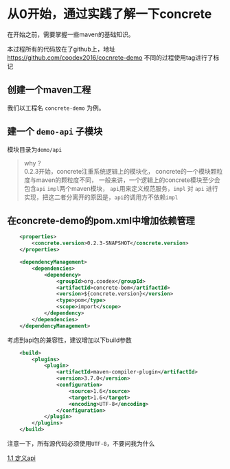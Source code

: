 # 从0开始，通过实践了解一下concrete

在开始之前，需要掌握一些maven的基础知识。

本过程所有的代码放在了github上，地址 https://github.com/coodex2016/cocnrete-demo 不同的过程使用tag进行了标记

## 创建一个maven工程

我们以工程名 `concrete-demo` 为例。

## 建一个 `demo-api` 子模块

模块目录为`demo/api`

> why ?  
> 0.2.3开始，concrete注重系统逻辑上的模块化，
> concrete的一个模块颗粒度与maven的颗粒度不同，
> 一般来讲，一个逻辑上的concrete模块至少会包含`api` `impl`两个maven模块，
> `api`用来定义规范服务，`impl` 对 `api` 进行实现，把这二者分离开的原因是，`api`的调用方不依赖`impl`

## 在concrete-demo的pom.xml中增加依赖管理

```xml
    <properties>
        <concrete.version>0.2.3-SNAPSHOT</concrete.version>
    </properties>

    <dependencyManagement>
        <dependencies>
            <dependency>
                <groupId>org.coodex</groupId>
                <artifactId>concrete-bom</artifactId>
                <version>${concrete.version}</version>
                <type>pom</type>
                <scope>import</scope>
            </dependency>
        </dependencies>
    </dependencyManagement>
```

考虑到api包的兼容性，建议增加以下build参数
```xml
    <build>
        <plugins>
            <plugin>
                <artifactId>maven-compiler-plugin</artifactId>
                <version>3.7.0</version>
                <configuration>
                    <source>1.6</source>
                    <target>1.6</target>
                    <encoding>UTF-8</encoding>
                </configuration>
            </plugin>
        </plugins>
    </build>
```
注意一下，所有源代码必须使用`UTF-8`，不要问我为什么

[1.1 定义api](step1_1.md)